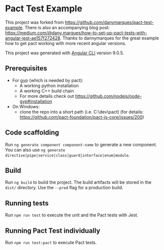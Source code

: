 # Pact Test Example

This project was forked from https://github.com/danymarques/pact-test-example.
There is also an accompanying blog post: https://medium.com/@dany.marques/how-to-set-up-pact-tests-with-angular-jest-ae157f272428.
Thanks to dannymarques for the great example how to get pact working with more recent angular versions.

This project was generated with [Angular CLI](https://github.com/angular/angular-cli) version 9.0.5.

## Prerequisites

- For gyp (which is needed by pact):
    - A working python installation
    - A working C++ build chain
    - For more details check out https://github.com/nodejs/node-gyp#installation
- On Windows:
    - clone the repo into a short path (i.e. C:\dev\pact) (for details: https://github.com/pact-foundation/pact-js-core/issues/200)

## Code scaffolding

Run `ng generate component component-name` to generate a new component. You can also use `ng generate directive|pipe|service|class|guard|interface|enum|module`.

## Build

Run `ng build` to build the project. The build artifacts will be stored in the `dist/` directory. Use the `--prod` flag for a production build.

## Running tests

Run `npm run test` to execute the unit and the Pact tests with Jest.

## Running Pact Test individually

Run `npm run test:pact` to execute Pact tests.
